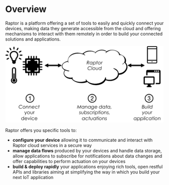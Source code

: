 # Overview

Raptor is a platform offering a set of tools to easily and quickly connect your devices, making data they generate accessible from the cloud and offering mechanisms to interact with them remotely in order to build your connected solutions and applications.

![Features](/img/RaptorFeatures.png)

Raptor offers you specific tools to:

- **configure your device** allowing it to communicate and interact with Raptor cloud services in a secure way
- **manage data flows** produced by your devices and handle data storage, allow applications to subscribe for notifications about data changes and offer capabilities to perform actuation on your devices
- **build & deploy rapidly** your applications enjoying rich tools, open restful APIs and libraries aiming at simplifying the way in which you build your next IoT application
